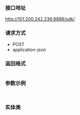### 接口地址
http://101.200.242.236:8888/sdk/
### 请求方式
- POST
- application-json
### 返回格式
```json

```
### 参数示例
```python

```

```json

```
### 实体类
```kotlin

```

